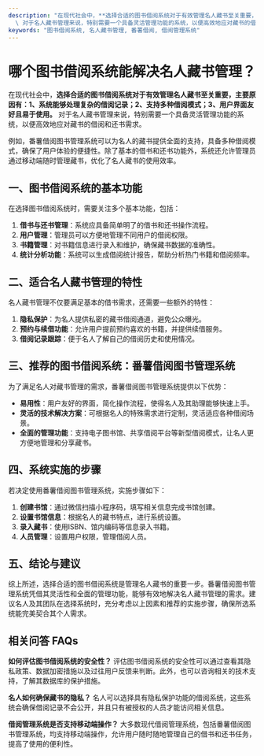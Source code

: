 ```yaml
---
description: "在现代社会中，**选择合适的图书借阅系统对于有效管理名人藏书至关重要，主要原因有：1、系统能够处理复杂的借阅记录；2、支持多种借阅模式；3、用户界面友好且易于使用。**\
  \ 对于名人藏书管理来说，特别需要一个具备灵活管理功能的系统，以便高效地应对藏书的借阅和还书需求。"
keywords: "图书借阅系统, 名人藏书管理, 番薯借阅, 借阅管理系统"
---
```

# 哪个图书借阅系统能解决名人藏书管理？

在现代社会中，**选择合适的图书借阅系统对于有效管理名人藏书至关重要，主要原因有：1、系统能够处理复杂的借阅记录；2、支持多种借阅模式；3、用户界面友好且易于使用。** 对于名人藏书管理来说，特别需要一个具备灵活管理功能的系统，以便高效地应对藏书的借阅和还书需求。

例如，番薯借阅图书管理系统可以为名人的藏书提供全面的支持，具备多种借阅模式，确保了用户体验的便捷性。除了基本的借书和还书功能外，系统还允许管理员通过移动端随时管理藏书，优化了名人藏书的使用效率。

## **一、图书借阅系统的基本功能**

在选择图书借阅系统时，需要关注多个基本功能，包括：

1. **借书与还书管理**：系统应具备简单明了的借书和还书操作流程。
2. **用户管理**：管理员可以方便地管理不同用户的借阅权限。
3. **书籍管理**：对书籍信息进行录入和维护，确保藏书数据的准确性。
4. **统计分析功能**：系统可以生成借阅统计报告，帮助分析热门书籍和借阅频率。

## **二、适合名人藏书管理的特性**

名人藏书管理不仅要满足基本的借书需求，还需要一些额外的特性：

1. **隐私保护**：为名人提供私密的藏书借阅通道，避免公众曝光。
2. **预约与续借功能**：允许用户提前预约喜欢的书籍，并提供续借服务。
3. **借阅记录跟踪**：便于名人了解自己的借阅历史和使用情况。

## **三、推荐的图书借阅系统：番薯借阅图书管理系统**

为了满足名人对藏书管理的需求，番薯借阅图书管理系统提供以下优势：

- **易用性**：用户友好的界面，简化操作流程，使得名人及其助理能够快速上手。
- **灵活的技术解决方案**：可根据名人的特殊需求进行定制，灵活适应各种借阅场景。
- **全面的管理功能**：支持电子图书馆、共享借阅平台等新型借阅模式，让名人更方便地管理和分享藏书。

## **四、系统实施的步骤**

若决定使用番薯借阅图书管理系统，实施步骤如下：

1. **创建书馆**：通过微信扫描小程序码，填写相关信息完成书馆创建。
2. **设置书馆信息**：根据名人的藏书特点，进行系统设置。
3. **录入藏书**：使用ISBN、馆内编码等信息录入书籍。
4. **人员管理**：设置用户权限，管理借阅人员。

## **五、结论与建议**

综上所述，选择合适的图书借阅系统是管理名人藏书的重要一步。番薯借阅图书管理系统凭借其灵活性和全面的管理功能，能够有效地解决名人藏书管理的需求。建议名人及其团队在选择系统时，充分考虑以上因素和推荐的实施步骤，确保所选系统能完美契合其个人需求。

## **相关问答 FAQs**

**如何评估图书借阅系统的安全性？**
评估图书借阅系统的安全性可以通过查看其隐私政策、数据加密措施以及过往用户反馈来判断。此外，也可以咨询相关的技术支持，了解其数据库的保护措施。

**名人如何确保藏书的隐私？**
名人可以选择具有隐私保护功能的借阅系统，这些系统会确保借阅记录不会公开，并且只有被授权的人员才能访问相关信息。

**借阅管理系统是否支持移动端操作？**
大多数现代借阅管理系统，包括番薯借阅图书管理系统，均支持移动端操作，允许用户随时随地管理自己的借书和还书任务，提高了使用的便利性。
